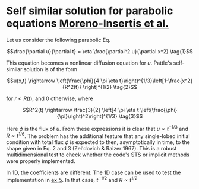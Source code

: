 # Self similar solution for parabolic equations [Moreno-Insertis et al.](https://www.aanda.org/articles/aa/pdf/2022/06/aa41449-21.pdf)

Let us consider the following parabolic Eq.

$$\frac{\partial u}{\partial t} = \eta \frac{\partial^2 u}{\partial x^2}  \tag{1}$$

This equation becomes a nonlinear diffusion equation for $u$. Pattle's self-similar solution is of the form

$$u(x,t) \rightarrow \left(\frac{\phi}{4 \pi \eta t}\right)^{1/3}\left[1-\frac{x^2}{R^2(t)} \right]^{1/2} \tag{2}$$

for $r < R(t)$, and 0 otherwise, where

$$R^2(t) \rightarrow \frac{3}{2} \left[4 \pi \eta t \left(\frac{\phi}{\pi}\right)^2\right]^{1/3} \tag{3}$$

Here $\phi$ is the flux of $u$. From these expressions it is clear that $u \propto t^{-1/3}$ and $R \propto t^{1/6}$. The problem has the additional feature that any single-lobed initial condition with total flux $\phi$ is expected to then, asymptotically in time, to the shape given in Eq. 2 and 3 (Zel'dovich & Raizer 1967). This is a robust multidimensional test to check whether the code's STS or implicit methods were properly implemented.

In 1D, the coefficients are different. The 1D case can be used to test the implementation in [ex_5](https://gitlab.com/ast5110_course/ast5110/-/blob/master/ex_5a.ipynb). In that case, $t^{-1/2}$ and $R \propto t^{1/2}$
